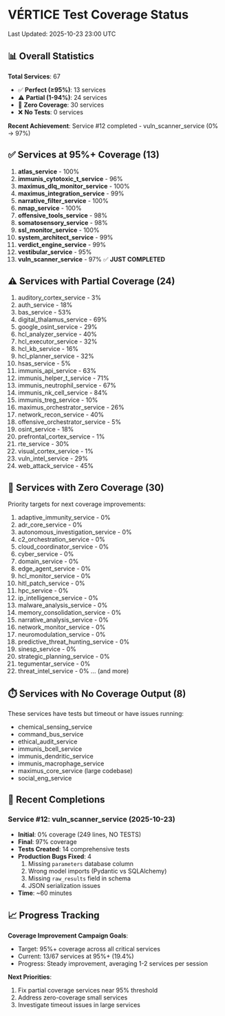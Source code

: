 # VÉRTICE Test Coverage Status
Last Updated: 2025-10-23 23:00 UTC

## 📊 Overall Statistics

**Total Services**: 67
- ✅ **Perfect (≥95%)**: 13 services
- ⚠️ **Partial (1-94%)**: 24 services  
- 🔴 **Zero Coverage**: 30 services
- ❌ **No Tests**: 0 services

**Recent Achievement**: Service #12 completed - vuln_scanner_service (0% → 97%)

## ✅ Services at 95%+ Coverage (13)

1. **atlas_service** - 100%
2. **immunis_cytotoxic_t_service** - 96%
3. **maximus_dlq_monitor_service** - 100%
4. **maximus_integration_service** - 99%
5. **narrative_filter_service** - 100%
6. **nmap_service** - 100%
7. **offensive_tools_service** - 98%
8. **somatosensory_service** - 98%
9. **ssl_monitor_service** - 100%
10. **system_architect_service** - 99%
11. **verdict_engine_service** - 99%
12. **vestibular_service** - 95%
13. **vuln_scanner_service** - 97% ✅ **JUST COMPLETED**

## ⚠️ Services with Partial Coverage (24)

1. auditory_cortex_service - 3%
2. auth_service - 18%
3. bas_service - 53%
4. digital_thalamus_service - 69%
5. google_osint_service - 29%
6. hcl_analyzer_service - 40%
7. hcl_executor_service - 32%
8. hcl_kb_service - 16%
9. hcl_planner_service - 32%
10. hsas_service - 5%
11. immunis_api_service - 63%
12. immunis_helper_t_service - 71%
13. immunis_neutrophil_service - 67%
14. immunis_nk_cell_service - 84%
15. immunis_treg_service - 10%
16. maximus_orchestrator_service - 26%
17. network_recon_service - 40%
18. offensive_orchestrator_service - 5%
19. osint_service - 18%
20. prefrontal_cortex_service - 1%
21. rte_service - 30%
22. visual_cortex_service - 1%
23. vuln_intel_service - 29%
24. web_attack_service - 45%

## 🔴 Services with Zero Coverage (30)

Priority targets for next coverage improvements:

1. adaptive_immunity_service - 0%
2. adr_core_service - 0%
3. autonomous_investigation_service - 0%
4. c2_orchestration_service - 0%
5. cloud_coordinator_service - 0%
6. cyber_service - 0%
7. domain_service - 0%
8. edge_agent_service - 0%
9. hcl_monitor_service - 0%
10. hitl_patch_service - 0%
11. hpc_service - 0%
12. ip_intelligence_service - 0%
13. malware_analysis_service - 0%
14. memory_consolidation_service - 0%
15. narrative_analysis_service - 0%
16. network_monitor_service - 0%
17. neuromodulation_service - 0%
18. predictive_threat_hunting_service - 0%
19. sinesp_service - 0%
20. strategic_planning_service - 0%
21. tegumentar_service - 0%
22. threat_intel_service - 0%
... (and more)

## ⏱️ Services with No Coverage Output (8)

These services have tests but timeout or have issues running:
- chemical_sensing_service
- command_bus_service
- ethical_audit_service
- immunis_bcell_service
- immunis_dendritic_service
- immunis_macrophage_service
- maximus_core_service (large codebase)
- social_eng_service

## 🎯 Recent Completions

### Service #12: vuln_scanner_service (2025-10-23)
- **Initial**: 0% coverage (249 lines, NO TESTS)
- **Final**: 97% coverage
- **Tests Created**: 14 comprehensive tests
- **Production Bugs Fixed**: 4
  1. Missing `parameters` database column
  2. Wrong model imports (Pydantic vs SQLAlchemy)
  3. Missing `raw_results` field in schema
  4. JSON serialization issues
- **Time**: ~60 minutes

## 📈 Progress Tracking

**Coverage Improvement Campaign Goals**:
- Target: 95%+ coverage across all critical services
- Current: 13/67 services at 95%+ (19.4%)
- Progress: Steady improvement, averaging 1-2 services per session

**Next Priorities**:
1. Fix partial coverage services near 95% threshold
2. Address zero-coverage small services
3. Investigate timeout issues in large services
